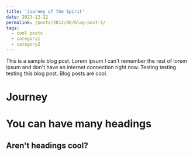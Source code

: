 ```yaml
---
title: 'Journey of the Spirit'
date: 2023-12-22
permalink: /posts/2012/08/blog-post-1/
tags:
  - cool posts
  - category1
  - category2
---
```


This is a sample blog post. Lorem ipsum I can't remember the rest of lorem ipsum and don't have an internet connection right now. Testing testing testing this blog post. Blog posts are cool.

Journey
======

You can have many headings
======

Aren't headings cool?
------

